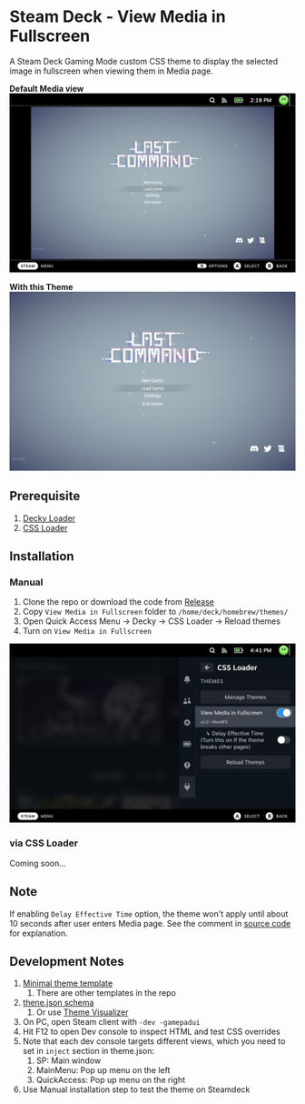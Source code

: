 # Steam Deck - View Media in Fullscreen

A Steam Deck Gaming Mode custom CSS theme to display the selected image in
fullscreen when viewing them in Media page.

**Default Media view**
![before](./img/before.jpg)

**With this Theme**
![after](./img/after.jpg)


## Prerequisite

1. [Decky Loader](https://github.com/SteamDeckHomebrew/decky-loader#installation)
2. [CSS Loader](https://github.com/suchmememanyskill/SDH-CssLoader#installation)

## Installation

### Manual

1. Clone the repo or download the code from [Release](https://github.com/fsworld009/steam-deck-theme-view-media-in-fullscreen/releases)
2. Copy `View Media in Fullscreen` folder to `/home/deck/homebrew/themes/`
3. Open Quick Access Menu -> Decky -> CSS Loader -> Reload themes
4. Turn on `View Media in Fullscreen`

![menu](./img/menu.jpg)

### via CSS Loader

Coming soon...

## Note

If enabling `Delay Effective Time` option, the theme won't apply until about 10
seconds after user enters Media page. See the comment in [source code](./View%20Media%20in%20Fullscreen\patch_global_div.css)
for explanation.

## Development Notes

1. [Minimal theme template](https://github.com/suchmememanyskill/Steam-Deck-Theme-Template/tree/main/Sample%20Simple%20Theme)
   1. There are other templates in the repo
2. [thene.json schema](https://docs.deckthemes.com/#/CSSLoader/README?id=%f0%9f%8e%a8-creating-a-theme)
   1. Or use [Theme Visualizer](https://docs.deckthemes.com/#/CSSLoader/Visualizer?id=visualizer)
3. On PC, open Steam client with `-dev -gamepadui`
5. Hit F12 to open Dev console to inspect HTML and test CSS overrides
5. Note that each dev console targets different views, which you need to set
   in `inject` section in theme.json:
   1. SP: Main window
   2. MainMenu: Pop up menu on the left
   3. QuickAccess: Pop up menu on the right
6. Use Manual installation step to test the theme on Steamdeck
